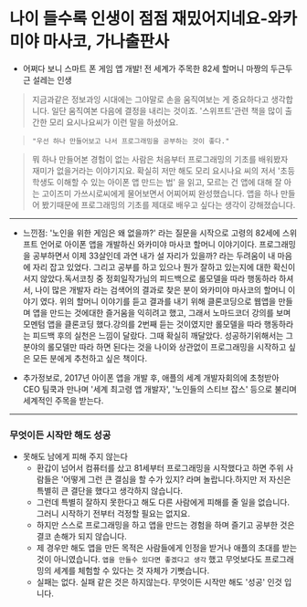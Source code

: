 # 나이 들수록 인생이 점점 재밌어지네요-와카미야 마사코, 가나출판사

* 어쩌다 보니 스마트 폰 게임 앱 개발!  전 세계가 주목한 82세 할머니 마짱의 두근두근 설레는 인생


> 지금과같은 정보과잉 시대에는 그야말로 손을 움직여보는 게 중요하다고 생각합니다. 일단 움직여본 다음에 결정을 내리는 것이죠. '스위프트'관련 책을 많이 출간한 모리 요시나요씨가 이런 말을 하셨어요.

> `"우선 하나 만들어보고 나서 프로그래밍을 공부하는 것이 좋다."`

> 뭐 하나 만들어본 경험이 없는 사람은 처음부터 프로그래밍의 기초를 배워봤자 재미가 없을거라는 이야기지요. 
> 확실히 저만 해도 모리 요시나요 씨의 저서 '초등학생도 이해할 수 있는 아이폰 앱 만드는 법' 을 읽고, 모르는 건 앱에 대해 잘 아는 고이즈미 가쓰시로씨에게 물어보면서 어찌어찌 완성했습니다.
> 앱을 하나 만들어 봤기때문에 프로그래밍의 기초를 제대로 배우고 싶다는 생각이 강해졌습니다. 

------------------------------------------------------------



* 느낀점:  '노인을 위한 게임은 왜 없을까?' 라는 질문을 시작으로 고령의 82세에 스위프트 언어로 아이폰 앱을 개발하신 와카미야 마사코 할머니 이야기이다. 
프로그래밍을 공부하면서 이제 33살인데 과연 내가 설 자리가 있을까? 라는 두려움이 내 마음에 자리 잡고 있었다. 그리고 공부를 하고 있으나 뭔가 잘하고 있는지에 대한 확신이 서지 않았다.독서코칭 중 정회일작가님의 피드백으로 롤모델을 따라 행동하라 하셔서, 나이 많은 개발자 라는 검색어의 결과로 찾은 분이 와카미야 마사코의 할머니 이야기 였다. 
위의 할머니 이야기를 듣고 결과를 내기 위해 클론코딩으로 웹앱을 만들며 앱을 만드는 것에대한 즐거움을 익히려고 했고, 그래서 노마드코더 강의를 보며 모멘텀 앱을 클론코딩 했다.강의를 2번째 듣는 것이였지만 롤모델을 따라 행동하라는 피드백 후의 실천은 느낌이 달랐다. 그때 확실히 깨달았다. 성공하기위해서는 그 분야의 롤모델만 따라 하면 된다는 것을
나이와 상관없이 프로그래밍을 시작하고 싶은 모든 분에게 추천하고 싶은 책이다.

* 추가정보로, 2017년 아이폰 앱을 개발 후, 애플의 세계 개발자회의에 초청받아 CEO 팀쿡과 만나며 '세계 최고령 앱 개발자', '노인들의 스티브 잡스' 등으로 불리며 세계적인 주목을 받는다. 

------------------------------------------------------------

### 무엇이든 시작만 해도 성공
* 못해도 남에게 피해 주지 않는다
  * 환갑이 넘어서 컴퓨터를 샀고 81세부터 프로그래밍을 시작했다고 하면 주위 사람들은 '어떻게 그런 큰 결심을 할 수가 있지? 라며 놀랍니다.하지만 저 자신은 특별히 큰 결단을 했다고 생각하지 않습니다.
  * 그런데 특별히 잘하지 못한다고 해도 다른 사람에게 피해를 줄 일을 없습니다. 그러니 시작하기 전부터 걱정할 필요는 없지요. 
  * 하지만 스스로 프로그래밍을 하고 앱을 만드는 경험을 하며 즐기고 공부한 것은 결코 손해가 되지 않습니다. 
  * 제 경우만 해도 앱을 만든 목적은 사람들에게 인정을 받거나 애플의 초대를 받는 것이 아니였습니다. `앱을 만들수 있다면 좋겠다고 생각` 했고 무엇보다도 프로그래밍의 세계를 체험할 수 있다는 것 자체가 기뻣습니다.
  * 실패는 없다. 실패 같은 것은 하지않는다. 무엇이든 시작만 해도 '성공' 인것 입니다.
